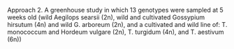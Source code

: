 Approach 2. A greenhouse study in which 13 genotypes were sampled at 5 weeks old (wild Aegilops searsii (2n), wild and cultivated Gossypium hirsutum (4n) and wild G. arboreum (2n), and a cultivated and wild line of: T. monococcum and Hordeum vulgare (2n), T. turgidum (4n), and T. aestivum (6n))
